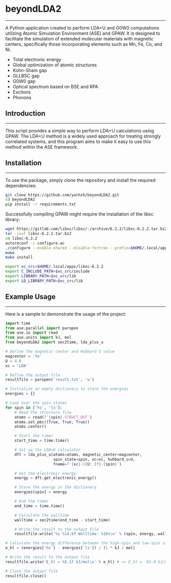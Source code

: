 # beyondLDA2
---------------

A Python application created to perform LDA+U and G0W0 computations utilizing Atomic Simulation Environment (ASE) and GPAW. 
It is designed to facilitate the simulation of extended molecular materials with magnetic centers, 
specifically those incorporating elements such as Mn, Fe, Co, and Ni.

- Total electronic energy
- Global optimization of atomic structures
- Kohn-Sham gap
- GLLBSC gap
- G0W0 gap
- Optical spectrum based on BSE and RPA
- Excitons
- Phonons

## Introduction
---------------

This script provides a simple way to perform LDA+U calculations using GPAW. The LDA+U method is a widely used approach for 
treating strongly correlated systems, 
and this program aims to make it easy to use this method within the ASE framework.

## Installation
---------------

To use the package, simply clone the repository and install the required dependencies:
```bash
git clone https://github.com/yachzh/beyondLDA2.git
cd beyondLDA2
pip install -r requirements.txt
```

Successfully compiling GPAW might require the installation of the libxc library:
```bash
wget https://gitlab.com/libxc/libxc/-/archive/6.2.2/libxc-6.2.2.tar.bz2
tar -jxvf libxc-6.2.2.tar.bz2
cd libxc-6.2.2
autoreconf -i configure.ac
./configure --enable-shared --disable-fortran --prefix=$HOME/.local/apps/libxc-6.2.2
make
make install

export xc_src=$HOME/.local/apps/libxc-6.2.2
export C_INCLUDE_PATH=$xc_src/include
export LIBRARY_PATH=$xc_src/lib
export LD_LIBRARY_PATH=$xc_src/lib
```

## Example Usage
---------------

Here is a sample to demonstrate the usage of the project:
```python
import time
from ase.parallel import paropen
from ase.io import read
from ase.units import kJ, mol
from beyondLDA2 import sec2time, lda_plus_u

# Define the magnetic center and Hubbard U value
magcenter = 'fe'
U = 4.0
xc = 'LDA'

# Define the output file
resultfile = paropen('result.txt', 'w')

# Initialize an empty dictionary to store the energies
energies = {}

# Loop over the spin states
for spin in ['hs', 'ls']:
    # Read the structure file
    atoms = read(f'{spin}.STRUCT_OUT')
    atoms.set_pbc((True, True, True))
    atoms.center()

    # Start the timer
    start_time = time.time()

    # Set up the LDA+U calculator
    dft = lda_plus_u(atoms=atoms, magnetic_center=magcenter,
                     spin_state=spin, xc=xc, hubbard_u=U,
                     fname=f'{xc}-U{U:.1f}-{spin}')

    # Get the electronic energy
    energy = dft.get_electronic_energy()

    # Store the energy in the dictionary
    energies[spin] = energy

    # End the timer
    end_time = time.time()

    # Calculate the walltime
    walltime = sec2time(end_time - start_time)

    # Write the result to the output file
    resultfile.write('%s %14.6f Walltime: %10s\n' % (spin, energy, walltime))

# Calculate the energy difference between the high-spin and low-spin states
e_hl = (energies['hs'] - energies['ls']) / (1 * kJ / mol)

# Write the result to the output file
resultfile.write('E_hl = %5.1f kJ/mol\n' % e_hl) # => E_hl =  83.0 kJ/mol

# Close the output file
resultfile.close()
```
